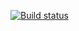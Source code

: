 [![Build status](https://ci.appveyor.com/api/projects/status/vayrvuysn5v6g1b2/branch/master?svg=true)](https://ci.appveyor.com/project/Lyubsii/carddeliveryorderdatechange-rq98s/branch/master)
